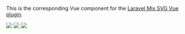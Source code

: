 This is the corresponding Vue component for the [Laravel Mix SVG Vue plugin](https://github.com/danielstgt/laravel-mix-svg-vue).

[![](https://img.shields.io/npm/v/svg-vue.svg?color=blue)](https://www.npmjs.com/package/svg-vue)
[![](https://img.shields.io/npm/l/svg-vue.svg?color=blueviolet)](https://www.npmjs.com/package/svg-vue)
[![](https://img.shields.io/npm/dm/svg-vue.svg)](https://npmcharts.com/compare/svg-vue?minimal=true)
